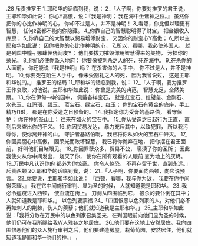 .28 
斥责推罗王 
1_耶和华的话临到我，说： 2_「人子啊，你要对推罗的君王说，主耶和华如此说： 
你心Y高傲，说：『我是神明； 
我在海中坐诸神之位。』 
虽然你把你的心比作神明的心， 
你却不过是人，并不是神明！ 
3_看哪，你比但以理更有智慧， 
任何z密都不能向你隐藏。 
4_你靠自己的智慧聪明得了财宝， 
把金银收入库房； 
5_你靠自己的大智慧以贸易增添财宝， 
又因你的财宝心Y高傲； 
6_所以主耶和华如此说： 
因你把你的心比作神明的心， 
7_所以，看哪，我必使外国人， 
就是列国中幢┑娜肆俚侥阏庋Y； 
他们要拔刀摧毁你用智慧得来的美物， 
污损你的荣光。 
8_他们必使你坠入地府； 
你要像被刺杀之人的死，死在海中。 
9_在杀你的人面前， 
你还能说『我是神明』吗？ 
在杀害你的人手中， 
你不过是人，并不是神明。 
10_你要死在陌生人手中， 
像未受割礼之人的死， 
因为我曾说过， 
这是主耶和华说的。」 
推罗王的结局 
11_耶和华的话临到我，说： 12_「人子啊，要为推罗王作哀歌，对他说，主耶和华如此说： 
你曾是完美的典范， 
智慧充足，全然美丽。 
13_你在伊甸─神的园中， 
佩戴各样宝石， 
就是红宝石、红璧玺、金刚石、 
水苍玉、红玛瑙、碧玉、 
蓝宝石、绿宝石、红玉； 
你的宝石有黄金的底座，手工精巧(18)， 
都是在你受造之日预备的。 
14_我指定你为受膏的基路伯， 
看守保护； 
你在神的圣山上； 
往来在如火的宝石中。 
15_你从受造之日起行为正直， 
直到后来查出你的不义。 
16_你因贸易发达， 
暴力充斥其中，以致犯罪， 
所以我污辱你，使你离开神的山。 
守护者基路伯啊， 
我已将你从如火的宝石中歼灭。 
17_你因美丽心中高傲， 
因荣光而败坏智慧， 
我已将你抛弃在地， 
把你摆在君王面前， 
好叫他们目睹眼见。 
18_你因罪孽众多，贸易不公， 
亵渎了你的圣所； 
因此我使火从你中间发出， 
烧灭了你， 
使你在所有观看的人眼前 
变为地上的灰烬。 
19_万民中凡认识你的 
都必为你惊奇。 
你令人惊恐， 
不再存留于世，直到永远。」 
斥责西顿 
20_耶和华的话临到我，说： 21_「人子啊，你要面向西顿，向它说预言。 22_你要说，主耶和华如此说： 
『西顿，看哪，我与你为敌， 
我要在你中间得荣耀。』 
我在它中间施行审判、显为圣的时候， 
人就知道我是耶和华。 
23_我必令瘟疫进入西顿， 
使血流在街上。 
刀剑从四围临到它， 
被杀的要仆倒在其中； 
人就知道我是耶和华。」 
以色列要蒙福 
24_「四围恨恶以色列家的人，对他们必不再如刺人的荆棘，伤人的蒺藜；他们就知道我是主耶和华。」 
25_主耶和华如此说：「我将分散在万民中的以色列家召集回来，在列国眼前向他们显为圣的时候，他们仍可在我所赐给我W人雅各之地居住。 26_他们要在这地上安然居住。我向四围恨恶他们的众人施行审判之后，他们要建造房屋，栽葡萄园，安然居住，他们就知道我是耶和华─他们的神。」 
 .